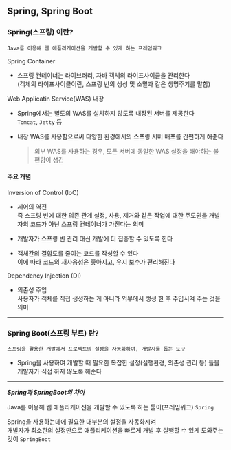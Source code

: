 ## Spring, Spring Boot

### Spring(스프링) 이란?

```
Java를 이용해 웹 애플리케이션을 개발할 수 있게 하는 프레임워크
```

Spring Container

- 스프링 컨테이너는 라이브러리, 자바 객체의 라이프사이클을 관리한다  
   (객체의 라이프사이클이란, 스프링 빈의 생성 및 소멸과 같은 생명주기를 말함)

Web Applicatin Service(WAS) 내장

- Spring에서는 별도의 WAS를 설치하지 않도록 내장된 서버를 제공한다  
   `Tomcat`, `Jetty` 등

- 내장 WAS를 사용함으로써 다양한 환경에서의 스프링 서버 배포를 간편하게 해준다
  > 외부 WAS를 사용하는 경우, 모든 서버에 동일한 WAS 설정을 해야하는 불편함이 생김

#### 주요 개념

Inversion of Control (IoC)

- 제어의 역전  
   즉 스프링 빈에 대한 의존 관계 설정, 사용, 제거와 같은 작업에 대한 주도권을 개발자의 코드가 아닌 스프링 컨테이너가 가진다는 의미

- 개발자가 스프링 빈 관리 대신 개발에 더 집중할 수 있도록 한다

- 객체간의 결합도를 줄이는 코드를 작성할 수 있다  
   이에 따라 코드의 재사용성은 좋아지고, 유지 보수가 편리해진다

Dependency Injection (DI)

- 의존성 주입  
  사용자가 객체를 직접 생성하는 게 아니라 외부에서 생성 한 후 주입시켜 주는 것을 의미

---

### Spring Boot(스프링 부트) 란?

```
스프링을 활용한 개발에서 프로젝트의 설정을 자동화하여, 개발자를 돕는 도구
```

- Spring을 사용하여 개발할 때 필요한 복잡한 설정(실행환경, 의존성 관리 등) 들을 개발자가 직접 하지 않도록 해준다

---

**_Spring과 SpringBoot의 차이_**

Java를 이용해 웹 애플리케이션을 개발할 수 있도록 하는 툴이(프레임워크) `Spring`

Spring을 사용하는데에 필요한 대부분의 설정을 자동화시켜  
개발자가 최소한의 설정만으로 애플리케이션을 빠르게 개발 후 실행할 수 있게 도와주는것이 `SpringBoot`
